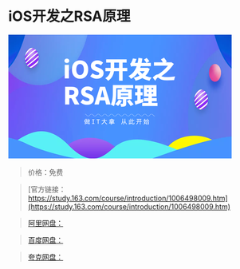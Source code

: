 # iOS开发之RSA原理

![img](../../../assets/study163/free/174619ad75144b20b38428e4dc47fec0.png)

> 价格：免费

> [官方链接：https://study.163.com/course/introduction/1006498009.htm](https://study.163.com/course/introduction/1006498009.htm)

> [阿里网盘：]()

> [百度网盘：]()

> [夸克网盘：]()
